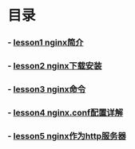 
# 目录
### - [lesson1 nginx简介](https://github.com/yancongcong1/study-log/tree/master/nginx/简介.md)
### - [lesson2 nginx下载安装](https://github.com/yancongcong1/study-log/tree/master/nginx/下载安装.md)
### - [lesson3 nginx命令](https://github.com/yancongcong1/study-log/tree/master/nginx/命令介绍.md)
### - [lesson4 nginx.conf配置详解](https://github.com/yancongcong1/study-log/tree/master/nginx/配置详解.md)
### - [lesson5 nginx作为http服务器](https://github.com/yancongcong1/study-log/tree/master/nginx/http服务器.md)